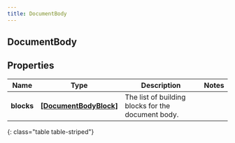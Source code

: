 ```yaml
---
title: DocumentBody
---
```

## DocumentBody

## Properties

|Name | Type | Description | Notes|
|------------ | ------------- | ------------- | -------------|
| **blocks** | [**[DocumentBodyBlock]**](DocumentBodyBlock.html) | The list of building blocks for the document body. | |
{: class="table table-striped"}


